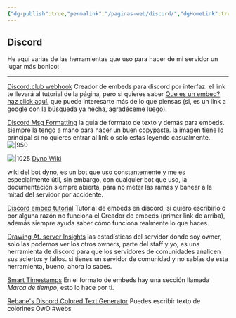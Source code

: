 ```yaml
---
{"dg-publish":true,"permalink":"/paginas-web/discord/","dgHomeLink":true,"dgPassFrontmatter":false}
---
```



## Discord

He aquí varias de las herramientas que uso para hacer de mi servidor un lugar más bonico:

___ 
[Discord.club webhook](https://discord.club/dashboard/help)
	Creador de embeds para discord por interfaz. el link te llevará al tutorial de la página, pero si quieres saber [Que es un embed? haz click aquí.](https://www.google.com/search?q=que+es+un+embed+en+discord) que puede interesarte más de lo que piensas (si, es un link a google con la búsqueda ya hecha, agradéceme luego).
	
[Discord Msg Formatting](https://discord.com/developers/docs/reference#message-formatting)
	la guia de formato de texto y demás para embeds. siempre la tengo a mano para hacer un buen copypaste. la imagen tiene lo principal si no quieres entrar al link o solo estás leyendo casualmente.
	![|950](https://i.imgur.com/z8LMRBC.png)

![|1025](https://i.imgur.com/pmZdKFd.png)
[Dyno Wiki](https://wiki.dyno.gg/en/modules/autoroles)

wiki del bot dyno, es un bot que uso constantemente y me es especialmente útil, sin embargo, con cualquier bot que uso, la documentación siempre abierta, para no meter las ramas y banear a la mitad del servidor por accidente.

[Discord embed tutorial](https://birdie0.github.io/discord-webhooks-guide/)
	Tutorial de embeds en discord, si quiero escribirlo o por alguna razón no funciona el Creador de embeds (primer link de arriba), además siempre ayuda saber cómo funciona realmente lo que haces.
	
[Drawing At. server Insights](https://discord.com/developers/servers/822567125095940147/analytics/)
	las estadísticas del servidor donde soy owner, solo las podemos ver los otros owners, parte del staff y yo, es una herramienta de discord para que los servidores de comunidades analicen sus aciertos y fallos.
	si tienes un servidor de comunidad y no sabías de esta herramienta, bueno, ahora lo sabes.
	
[Smart Timestamps](https://hammertime.cyou/)
	En el formato de embeds hay una sección llamada *Marca de tiempo*, esto lo hace por ti.
	
[Rebane's Discord Colored Text Generator](https://rebane2001.com/discord-colored-text-generator/)
	Puedes escribir texto de colorines OwO
#webs 




